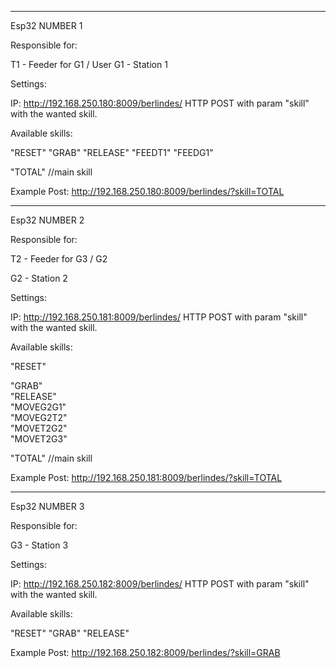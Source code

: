 *************
Esp32 NUMBER 1

Responsible for:

T1 - Feeder for G1 / User
G1 - Station 1

Settings:

IP: http://192.168.250.180:8009/berlindes/
HTTP POST with param "skill" with the wanted skill.

Available skills:

"RESET"
"GRAB" 
"RELEASE"
"FEEDT1"
"FEEDG1"

"TOTAL" //main skill

Example Post: http://192.168.250.180:8009/berlindes/?skill=TOTAL

*************
Esp32 NUMBER 2

Responsible for:

T2 - Feeder for G3 / G2

G2 - Station 2

Settings:

IP: http://192.168.250.181:8009/berlindes/
HTTP POST with param "skill" with the wanted skill.

Available skills:

"RESET"

"GRAB"      
"RELEASE"   
"MOVEG2G1"  
"MOVEG2T2"  
"MOVET2G2"  
"MOVET2G3"  

"TOTAL" //main skill

Example Post: http://192.168.250.181:8009/berlindes/?skill=TOTAL

*************
Esp32 NUMBER 3

Responsible for:

G3 - Station 3

Settings:

IP: http://192.168.250.182:8009/berlindes/
HTTP POST with param "skill" with the wanted skill.

Available skills:

"RESET"
"GRAB"
"RELEASE"

Example Post: http://192.168.250.182:8009/berlindes/?skill=GRAB
